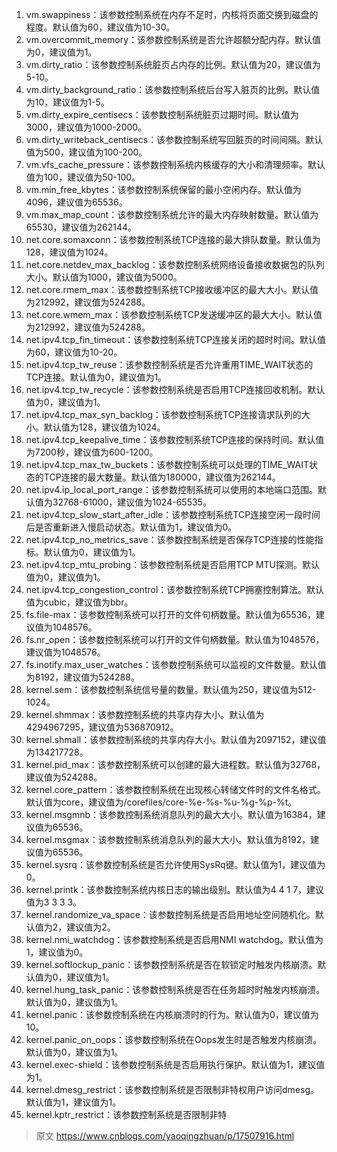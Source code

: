 1. vm.swappiness：该参数控制系统在内存不足时，内核将页面交换到磁盘的程度。默认值为60，建议值为10-30。
2. vm.overcommit_memory：该参数控制系统是否允许超额分配内存。默认值为0，建议值为1。
3. vm.dirty_ratio：该参数控制系统脏页占内存的比例。默认值为20，建议值为5-10。
4. vm.dirty_background_ratio：该参数控制系统后台写入脏页的比例。默认值为10，建议值为1-5。
5. vm.dirty_expire_centisecs：该参数控制系统脏页过期时间。默认值为3000，建议值为1000-2000。
6. vm.dirty_writeback_centisecs：该参数控制系统写回脏页的时间间隔。默认值为500，建议值为100-200。
7. vm.vfs_cache_pressure：该参数控制系统内核缓存的大小和清理频率。默认值为100，建议值为50-100。
8. vm.min_free_kbytes：该参数控制系统保留的最小空闲内存。默认值为4096，建议值为65536。
9. vm.max_map_count：该参数控制系统允许的最大内存映射数量。默认值为65530，建议值为262144。
10. net.core.somaxconn：该参数控制系统TCP连接的最大排队数量。默认值为128，建议值为1024。
11. net.core.netdev_max_backlog：该参数控制系统网络设备接收数据包的队列大小。默认值为1000，建议值为5000。
12. net.core.rmem_max：该参数控制系统TCP接收缓冲区的最大大小。默认值为212992，建议值为524288。
13. net.core.wmem_max：该参数控制系统TCP发送缓冲区的最大大小。默认值为212992，建议值为524288。
14. net.ipv4.tcp_fin_timeout：该参数控制系统TCP连接关闭的超时时间。默认值为60，建议值为10-20。
15. net.ipv4.tcp_tw_reuse：该参数控制系统是否允许重用TIME_WAIT状态的TCP连接。默认值为0，建议值为1。
16. net.ipv4.tcp_tw_recycle：该参数控制系统是否启用TCP连接回收机制。默认值为0，建议值为1。
17. net.ipv4.tcp_max_syn_backlog：该参数控制系统TCP连接请求队列的大小。默认值为128，建议值为1024。
18. net.ipv4.tcp_keepalive_time：该参数控制系统TCP连接的保持时间。默认值为7200秒，建议值为600-1200。
19. net.ipv4.tcp_max_tw_buckets：该参数控制系统可以处理的TIME_WAIT状态的TCP连接的最大数量。默认值为180000，建议值为262144。
20. net.ipv4.ip_local_port_range：该参数控制系统可以使用的本地端口范围。默认值为32768-61000，建议值为1024-65535。
21. net.ipv4.tcp_slow_start_after_idle：该参数控制系统TCP连接空闲一段时间后是否重新进入慢启动状态。默认值为1，建议值为0。
22. net.ipv4.tcp_no_metrics_save：该参数控制系统是否保存TCP连接的性能指标。默认值为0，建议值为1。
23. net.ipv4.tcp_mtu_probing：该参数控制系统是否启用TCP MTU探测。默认值为0，建议值为1。
24. net.ipv4.tcp_congestion_control：该参数控制系统TCP拥塞控制算法。默认值为cubic，建议值为bbr。
25. fs.file-max：该参数控制系统可以打开的文件句柄数量。默认值为65536，建议值为1048576。
26. fs.nr_open：该参数控制系统可以打开的文件句柄数量。默认值为1048576，建议值为1048576。
27. fs.inotify.max_user_watches：该参数控制系统可以监视的文件数量。默认值为8192，建议值为524288。
28. kernel.sem：该参数控制系统信号量的数量。默认值为250，建议值为512-1024。
29. kernel.shmmax：该参数控制系统的共享内存大小。默认值为4294967295，建议值为536870912。
30. kernel.shmall：该参数控制系统的共享内存大小。默认值为2097152，建议值为134217728。
31. kernel.pid_max：该参数控制系统可以创建的最大进程数。默认值为32768，建议值为524288。
32. kernel.core_pattern：该参数控制系统在出现核心转储文件时的文件名格式。默认值为core，建议值为/corefiles/core-%e-%s-%u-%g-%p-%t。
33. kernel.msgmnb：该参数控制系统消息队列的最大大小。默认值为16384，建议值为65536。
34. kernel.msgmax：该参数控制系统消息队列的最大大小。默认值为8192，建议值为65536。
35. kernel.sysrq：该参数控制系统是否允许使用SysRq键。默认值为1，建议值为0。
36. kernel.printk：该参数控制系统内核日志的输出级别。默认值为4 4 1 7，建议值为3 3 3 3。
37. kernel.randomize_va_space：该参数控制系统是否启用地址空间随机化。默认值为2，建议值为2。
38. kernel.nmi_watchdog：该参数控制系统是否启用NMI watchdog。默认值为1，建议值为0。
39. kernel.softlockup_panic：该参数控制系统是否在软锁定时触发内核崩溃。默认值为0，建议值为1。
40. kernel.hung_task_panic：该参数控制系统是否在任务超时时触发内核崩溃。默认值为0，建议值为1。
41. kernel.panic：该参数控制系统在内核崩溃时的行为。默认值为0，建议值为10。
42. kernel.panic_on_oops：该参数控制系统在Oops发生时是否触发内核崩溃。默认值为0，建议值为1。
43. kernel.exec-shield：该参数控制系统是否启用执行保护。默认值为1，建议值为1。
44. kernel.dmesg_restrict：该参数控制系统是否限制非特权用户访问dmesg。默认值为1，建议值为1。
45. kernel.kptr_restrict：该参数控制系统是否限制非特


> 原文 https://www.cnblogs.com/yaoqingzhuan/p/17507916.html